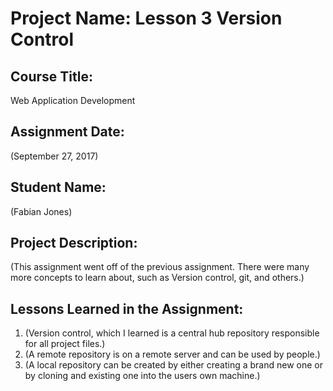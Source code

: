 # Project Name:  Lesson 3 Version Control


## Course Title:
Web Application Development

## Assignment Date:  
(September 27, 2017)

## Student Name:  
(Fabian Jones)

## Project Description:
(This assignment went off of the previous assignment. There were many more concepts to learn about, such as Version control, git, and others.)

## Lessons Learned in the Assignment:
1. (Version control, which I learned is a central hub repository responsible for all project files.)
2. (A remote repository is on a remote server and can be used by people.)
3. (A local repository can be created by either creating a brand new one or by cloning and existing one into the users own machine.)

